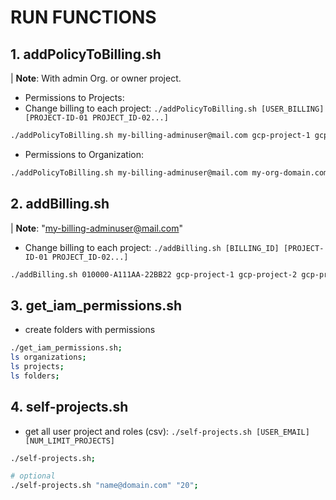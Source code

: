 # RUN FUNCTIONS

## 1. addPolicyToBilling.sh
| **Note**: With admin Org. or owner project. 

- Permissions to Projects:
- Change billing to each project: `./addPolicyToBilling.sh [USER_BILLING] [PROJECT-ID-01 PROJECT_ID-02...]`
```bash
./addPolicyToBilling.sh my-billing-adminuser@mail.com gcp-project-1 gcp-project-2 gcp-project-3 >> billing-permissions.txt;
```
- Permissions to Organization:
```bash
./addPolicyToBilling.sh my-billing-adminuser@mail.com my-org-domain.com >> billing-permissions.txt;
```

## 2. addBilling.sh
| **Note**: "my-billing-adminuser@mail.com"

- Change billing to each project: `./addBilling.sh [BILLING_ID] [PROJECT-ID-01 PROJECT_ID-02...]`
```bash
./addBilling.sh 010000-A111AA-22BB22 gcp-project-1 gcp-project-2 gcp-project-3 >> billing-facturation.txt;
```

## 3. get_iam_permissions.sh

- create folders with permissions
```bash
./get_iam_permissions.sh;
ls organizations;
ls projects;
ls folders;
```

## 4. self-projects.sh

- get all user project and roles (csv): `./self-projects.sh [USER_EMAIL] [NUM_LIMIT_PROJECTS]`
```bash
./self-projects.sh;

# optional
./self-projects.sh "name@domain.com" "20";
```
